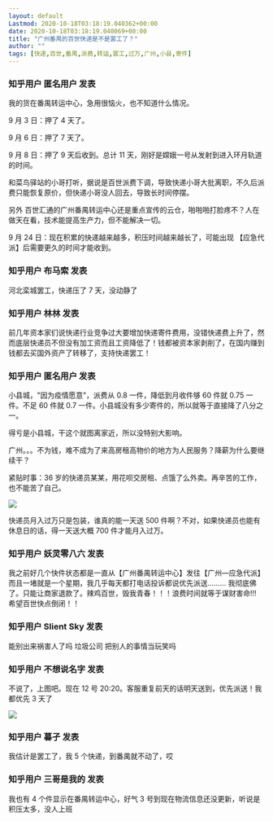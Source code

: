 ```yaml
---
layout: default
Lastmod: 2020-10-18T03:18:19.040362+00:00
date: 2020-10-18T03:18:19.040069+00:00
title: "广州番禺的百世快递是不是罢工了？"
author: ""
tags: [快递,百世,番禺,派费,转运,罢工,过万,广州,小县,寄件]
---
```



    
### 知乎用户 匿名用户 发表
    
我的货在番禺转运中心，急用很恼火，也不知道什么情况。

9 月 3 日：押了 4 天了。

9 月 6 日：押了 7 天了。

9 月 8 日：押了 9 天后收到。总计 11 天，刚好是嫦娥一号从发射到进入环月轨道的时间。

和菜鸟驿站的小哥打听，据说是百世派费下调，导致快递小哥大批离职，不久后派费只能恢复原价，但快递小哥没人回去，导致长时间停摆。

另外 百世汇通的广州番禺转运中心还是重点宣传的云仓，啪啪啪打脸疼不？人在做天在看，技术能提高生产力，但不能解决一切。

9 月 24 日：现在积累的快递越来越多，积压时间越来越长了，可能出现 【应急代派】后需要更久的时间才能收到。
    
    
    
    
### 知乎用户 布马索 发表
    
河北栾城罢工，快递压了 7 天，没动静了
    
    
    
    
### 知乎用户 林林 发表
    
前几年资本家们说快递行业竞争过大要增加快递寄件费用，没错快递费上升了，然而底层快递员不但没有加工资而且工资降低了！钱都被资本家剥削了，在国内赚到钱都去买国外资产了转移了，支持快递罢工！
    
    
    
    
### 知乎用户 匿名用户 发表
    
小县城，"因为疫情愿意"，派费从 0.8 一件，降低到月收件够 60 件就 0.75 一件。不足 60 件就 0.7 一件。小县城没有多少寄件的，所以就等于直接降了八分之一。

得亏是小县城，干这个就图离家近，所以没特别大影响。

广州。。。不为钱，难不成为了来高房租高物价的地方为人民服务？降薪为什么要继续干？

紧贴时事：36 岁的快递员某某，用花呗交房租、点饿了么外卖。再辛苦的工作，也不能苦了自己。



![](https://images.weserv.nl/?url=https%3A//pic4.zhimg.com/80/v2-fd768ac9449546b4b1556972edb6249c_720w.jpg%3Fsource%3D1940ef5c)

快递员月入过万只是包装，谁真的能一天送 500 件啊？不对，如果快递员也能有休息日的话，得一天送大概 700 件才能月入过万。
    
    
    
    
### 知乎用户 妖灵零八六 发表
    
我之前好几个快件状态都是一直从【广州番禺转运中心】发往【广州—应急代派】而且一堵就是一个星期，我几乎每天都打电话投诉都说优先派送……… 我彻底佛了。只能让商家退款了。辣鸡百世，毁我青春！！！浪费时间就等于谋财害命!!! 希望百世快点倒闭！！
    
    
    
    
### 知乎用户 Slient Sky 发表
    
能别出来祸害人了吗 垃圾公司 把别人的事情当玩笑吗
    
    
    
    
### 知乎用户 不想说名字 发表
    
不说了，上图吧。现在 12 号 20:20。客服重复前天的话明天送到，优先派送！我都优先 3 天了



![](https://images.weserv.nl/?url=https%3A//pic4.zhimg.com/v2-d6b36b4695dc275531dc9dc8e69c4969_r.jpg%3Fsource%3D1940ef5c)
    
    
    
    
### 知乎用户  暮孑 发表
    
我估计是罢工了，我 5 个快递，到番禺就不动了，哎
    
    
    
    
### 知乎用户 三哥是我的 发表
    
我也有 4 个件显示在番禺转运中心，好气 3 号到现在物流信息还没更新，听说是积压太多，没人上班
    
    
    

